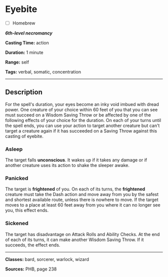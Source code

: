 # Eyebite

- [ ] Homebrew

***6th-level necromancy***

**Casting Time:** action

**Duration:** 1 minute

**Range:** self

**Tags:** verbal, somatic, concentration

---

## Description
For the spell's duration, your eyes become an inky void imbued with dread power.
One creature of your choice within 60 feet of you that you can see must succeed on a Wisdom Saving Throw or be affected by one of the following effects of your choice for the duration.
On each of your turns until the spell ends, you can use your action to target another creature but can't target a creature again if it has succeeded on a Saving Throw against this casting of eyebite.

### Asleep
The target falls **unconscious**.
It wakes up if it takes any damage or if another creature uses its action to shake the sleeper awake.

### Panicked
The target is **frightened** of you.
On each of its turns, the **frightened** creature must take the Dash action and move away from you by the safest and shortest available route, unless there is nowhere to move.
If the target moves to a place at least 60 feet away from you where it can no longer see you, this effect ends.

### Sickened
The target has disadvantage on Attack Rolls and Ability Checks.
At the end of each of its turns, it can make another Wisdom Saving Throw.
If it succeeds, the effect ends.

---

**Classes:** bard, sorcerer, warlock, wizard

**Sources:** PHB, page 238
